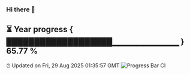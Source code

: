 ### Hi there 👋
⏳ Year progress { ███████████████████▁▁▁▁▁▁▁▁▁▁▁ } 65.77 %
---
⏰ Updated on Fri, 29 Aug 2025 01:35:57 GMT
![Progress Bar CI](https://github.com/liununu/liununu/workflows/Progress%20Bar%20CI/badge.svg)
